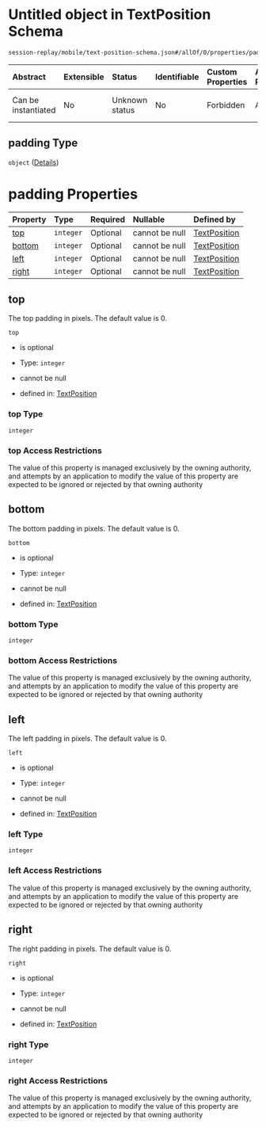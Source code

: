 # Untitled object in TextPosition Schema

```txt
session-replay/mobile/text-position-schema.json#/allOf/0/properties/padding
```



| Abstract            | Extensible | Status         | Identifiable | Custom Properties | Additional Properties | Access Restrictions | Defined In                                                                                                   |
| :------------------ | :--------- | :------------- | :----------- | :---------------- | :-------------------- | :------------------ | :----------------------------------------------------------------------------------------------------------- |
| Can be instantiated | No         | Unknown status | No           | Forbidden         | Allowed               | Read only           | [text-position-schema.json\*](../out/session-replay/mobile/text-position-schema.json "open original schema") |

## padding Type

`object` ([Details](text-position-schema-allof-0-properties-padding.md))

# padding Properties

| Property          | Type      | Required | Nullable       | Defined by                                                                                                                                                                           |
| :---------------- | :-------- | :------- | :------------- | :----------------------------------------------------------------------------------------------------------------------------------------------------------------------------------- |
| [top](#top)       | `integer` | Optional | cannot be null | [TextPosition](text-position-schema-allof-0-properties-padding-properties-top.md "session-replay/mobile/text-position-schema.json#/allOf/0/properties/padding/properties/top")       |
| [bottom](#bottom) | `integer` | Optional | cannot be null | [TextPosition](text-position-schema-allof-0-properties-padding-properties-bottom.md "session-replay/mobile/text-position-schema.json#/allOf/0/properties/padding/properties/bottom") |
| [left](#left)     | `integer` | Optional | cannot be null | [TextPosition](text-position-schema-allof-0-properties-padding-properties-left.md "session-replay/mobile/text-position-schema.json#/allOf/0/properties/padding/properties/left")     |
| [right](#right)   | `integer` | Optional | cannot be null | [TextPosition](text-position-schema-allof-0-properties-padding-properties-right.md "session-replay/mobile/text-position-schema.json#/allOf/0/properties/padding/properties/right")   |

## top

The top padding in pixels. The default value is 0.

`top`

* is optional

* Type: `integer`

* cannot be null

* defined in: [TextPosition](text-position-schema-allof-0-properties-padding-properties-top.md "session-replay/mobile/text-position-schema.json#/allOf/0/properties/padding/properties/top")

### top Type

`integer`

### top Access Restrictions

The value of this property is managed exclusively by the owning authority, and attempts by an application to modify the value of this property are expected to be ignored or rejected by that owning authority

## bottom

The bottom padding in pixels. The default value is 0.

`bottom`

* is optional

* Type: `integer`

* cannot be null

* defined in: [TextPosition](text-position-schema-allof-0-properties-padding-properties-bottom.md "session-replay/mobile/text-position-schema.json#/allOf/0/properties/padding/properties/bottom")

### bottom Type

`integer`

### bottom Access Restrictions

The value of this property is managed exclusively by the owning authority, and attempts by an application to modify the value of this property are expected to be ignored or rejected by that owning authority

## left

The left padding in pixels. The default value is 0.

`left`

* is optional

* Type: `integer`

* cannot be null

* defined in: [TextPosition](text-position-schema-allof-0-properties-padding-properties-left.md "session-replay/mobile/text-position-schema.json#/allOf/0/properties/padding/properties/left")

### left Type

`integer`

### left Access Restrictions

The value of this property is managed exclusively by the owning authority, and attempts by an application to modify the value of this property are expected to be ignored or rejected by that owning authority

## right

The right padding in pixels. The default value is 0.

`right`

* is optional

* Type: `integer`

* cannot be null

* defined in: [TextPosition](text-position-schema-allof-0-properties-padding-properties-right.md "session-replay/mobile/text-position-schema.json#/allOf/0/properties/padding/properties/right")

### right Type

`integer`

### right Access Restrictions

The value of this property is managed exclusively by the owning authority, and attempts by an application to modify the value of this property are expected to be ignored or rejected by that owning authority
